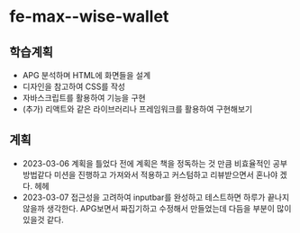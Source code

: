 # fe-max--wise-wallet

## 학습계획
- APG 분석하며 HTML에 화면들을 설계
- 디자인을 참고하여 CSS를 작성
- 자바스크립트를 활용하여 기능을 구현
- (추가) 리액트와 같은 라이브러리나 프레임워크를 활용하여 구현해보기

## 계획
- 2023-03-06 계획을 틀었다 전에 계획은 책을 정독하는 것 만큼 비효율적인 공부방법같다 미션을 진행하고 가져와서 적용하고 커스텀하고 리뷰받으면서 혼나야 겠다. 헤헤
- 2023-03-07 접근성을 고려하여 inputbar를 완성하고 테스트하면 하루가 끝나지 않을까 생각한다. APG보면서 짜집기하고 수정해서 만들었는데 다듬을 부분이 많이 있을것 같다.